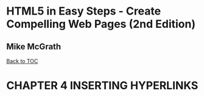 # **HTML5 in Easy Steps - Create Compelling Web Pages (2nd Edition)**
## Mike McGrath

[Back to TOC](./THE%20BOOK%20ON%20HTML5.md)
 
# CHAPTER 4 INSERTING HYPERLINKS



